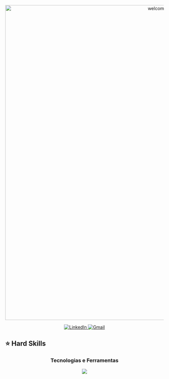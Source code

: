 <div>
  <p align="center">
  <img src="https://github.com/user-attachments/assets/5d8a97f6-942e-44c6-b1de-85bb939c1e1d" alt="welcome-camile" width="1000" />
  </p>
</div>

<div align="center">
  <a href="https://www.linkedin.com/in/camile-monteiro" target="_blank">
  <img src="https://img.shields.io/badge/LinkedIn-0077B5?style=for-the-badge&logo=linkedin&logoColor=white" alt="LinkedIn">
  </a>

  <a href="mailto:camilepimentamonteiro@gmail.com" target="_blank">
  <img src="https://img.shields.io/badge/Gmail-D14836?style=for-the-badge&logo=gmail&logoColor=white" alt="Gmail">
  </a>
</div>

## ⭐ Hard Skills
<div> 
<h3 align="center">Tecnologias e Ferramentas</h3>
  <p align="center">
  <a href="https://skillicons.dev">
    <img src="https://skillicons.dev/icons?i=c,html,css,php,mysql,git" />
  </a>
  </p>
</div>
